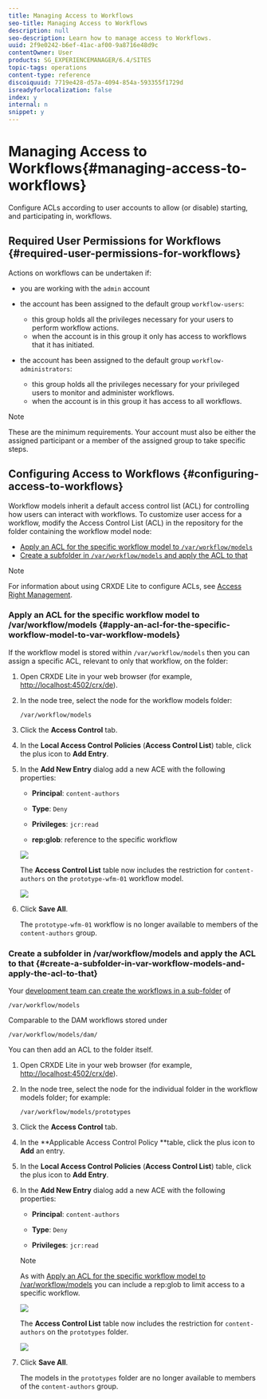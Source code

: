 ```yaml
---
title: Managing Access to Workflows
seo-title: Managing Access to Workflows
description: null
seo-description: Learn how to manage access to Workflows.
uuid: 2f9e0242-b6ef-41ac-af00-9a8716e48d9c
contentOwner: User
products: SG_EXPERIENCEMANAGER/6.4/SITES
topic-tags: operations
content-type: reference
discoiquuid: 7719e428-d57a-4094-854a-593355f1729d
isreadyforlocalization: false
index: y
internal: n
snippet: y
---
```


# Managing Access to Workflows{#managing-access-to-workflows}

Configure ACLs according to user accounts to allow (or disable) starting, and participating in, workflows.

## Required User Permissions for Workflows {#required-user-permissions-for-workflows}

Actions on workflows can be undertaken if:

* you are working with the `admin` account
* the account has been assigned to the default group `workflow-users`:

    * this group holds all the privileges necessary for your users to perform workflow actions.
    * when the account is in this group it only has access to workflows that it has initiated.

* the account has been assigned to the default group `workflow-administrators`:

    * this group holds all the privileges necessary for your privileged users to monitor and administer workflows.
    * when the account is in this group it has access to all workflows.

>[!NOTE]
>
>These are the minimum requirements. Your account must also be either the assigned participant or a member of the assigned group to take specific steps.

## Configuring Access to Workflows {#configuring-access-to-workflows}

Workflow models inherit a default access control list (ACL) for controlling how users can interact with workflows. To customize user access for a workflow, modify the Access Control List (ACL) in the repository for the folder containing the workflow model node:

* [Apply an ACL for the specific workflow model to `/var/workflow/models`](/sites/administering/using/workflows-managing.html?cq_ck=1524050766250#ApplyanACLforthespecificworkflowmodeltovarworkflowmodels)
* [Create a subfolder in `/var/workflow/models` and apply the ACL to that](/sites/administering/using/workflows-managing.html?cq_ck=1524050766250#CreateasubfolderinvarworkflowmodelsandapplytheACLtothat)

>[!NOTE]
>
>For information about using CRXDE Lite to configure ACLs, see [Access Right Management](../../../sites/administering/using/user-group-ac-admin.md#accessrightmanagement).

### Apply an ACL for the specific workflow model to /var/workflow/models {#apply-an-acl-for-the-specific-workflow-model-to-var-workflow-models}

If the workflow model is stored within `/var/workflow/models` then you can assign a specific ACL, relevant to only that workflow, on the folder:

1. Open CRXDE Lite in your web browser (for example, [http://localhost:4502/crx/de](http://localhost:4502/crx/de)).
1. In the node tree, select the node for the workflow models folder:

   `/var/workflow/models`

1. Click the **Access Control** tab.
1. In the **Local Access Control Policies** (**Access Control List**) table, click the plus icon to **Add Entry**.
1. In the **Add New Entry** dialog add a new ACE with the following properties:

    * **Principal**: `content-authors`
    
    * **Type**: `Deny`
    
    * **Privileges**: `jcr:read`
    
    * **rep:glob**: reference to the specific workflow

   ![](assets/WF-108.png)

   The **Access Control List** table now includes the restriction for `content-authors` on the `prototype-wfm-01` workflow model.

   ![](assets/WF-109.png)

1. Click **Save All**.

   The `prototype-wfm-01` workflow is no longer available to members of the `content-authors` group.

### Create a subfolder in /var/workflow/models and apply the ACL to that {#create-a-subfolder-in-var-workflow-models-and-apply-the-acl-to-that}

Your [development team can create the workflows in a sub-folder](/sites/developing/using/workflows-models#CreatingaNewWorkflow) of

`/var/workflow/models`

Comparable to the DAM workflows stored under

`/var/workflow/models/dam/`

You can then add an ACL to the folder itself.

1. Open CRXDE Lite in your web browser (for example, [http://localhost:4502/crx/de](http://localhost:4502/crx/de)).
1. In the node tree, select the node for the individual folder in the workflow models folder; for example:

   `/var/workflow/models/prototypes`

1. Click the **Access Control** tab.
1. In the **Applicable Access Control Policy **table, click the plus icon to **Add** an entry.
1. In the **Local Access Control Policies** (**Access Control List**) table, click the plus icon to **Add Entry**.
1. In the **Add New Entry** dialog add a new ACE with the following properties:

    * **Principal**: `content-authors`
    
    * **Type**: `Deny`
    
    * **Privileges**: `jcr:read`

   >[!NOTE]
   >
   >As with [Apply an ACL for the specific workflow model to /var/workflow/models](/sites/administering/using/workflows-managing.html?cq_ck=1524050766250#ApplyanACLforthespecificworkflowmodeltovarworkflowmodels) you can include a rep:glob to limit access to a specific workflow.

   ![](assets/WF-110.png)

   The **Access Control List** table now includes the restriction for `content-authors` on the `prototypes` folder.

   ![](assets/WF-111.png)

1. Click **Save All**.

   The models in the `prototypes` folder are no longer available to members of the `content-authors` group.

